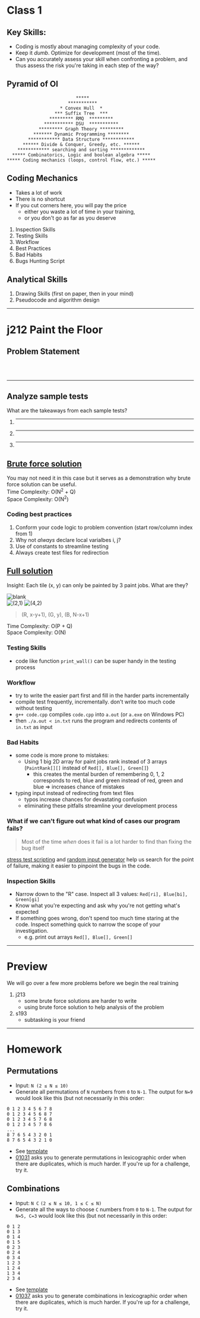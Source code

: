# Class 1
## Key Skills:
- Coding is mostly about managing complexity of your code.
- Keep it *dumb*. Optimize for development (most of the time). 
- Can you accurately assess your skill when confronting a problem, and thus assess the risk you're taking in each step of the way?
 
## Pyramid of OI
```
                          *****
                       ***********
                    * Convex Hull  *
                  *** Suffix Tree  ***
                ********* RMQ  *********
              *********** DSU  ***********
            ********* Graph Theory *********
          ******* Dynamic Programming ********
        ************ Data Structure ************
      ****** Divide & Conquer, Greedy, etc. ******
    ************ searching and sorting *************
  ***** Combinatorics, Logic and boolean algebra *****
***** Coding mechanics (loops, control flow, etc.) *****
```

## Coding Mechanics
- Takes a lot of work
- There is no shortcut
- If you cut corners here, you will pay the price
  - either you waste a lot of time in your training,
  - or you don't go as far as you deserve

1. Inspection Skills
2. Testing Skills
3. Workflow
4. Best Practices
5. Bad Habits
6. Bugs Hunting Script


## Analytical Skills
1. Drawing Skills (first on paper, then in your mind)
2. Pseudocode and algorithm design

---

# j212 Paint the Floor
## Problem Statement
<br>
<br>

__________________________

## Analyze sample tests
What are the takeaways from each sample tests?
1. __________________________
2. __________________________
3. __________________________

## [Brute force solution](https://github.com/miyagi-sensei/j212/blob/main/brute.cpp)
You may not need it in this case but it serves as a demonstration why brute force solution can be useful.<br>
Time Complexity: O(N<sup>2</sup> + Q)<br>
Space Complexity: O(N<sup>2</sup>)

### Coding best practices
1. Conform your code logic to problem convention (start row/column index from 1)
2. Why not *always* declare local varialbes i, j?
3. Use of constants to streamline testing
4. Always create test files for redirection

## [Full solution](https://github.com/miyagi-sensei/j212/blob/main/v1.cpp)
Insight: Each tile (x, y) can only be painted by 3 paint jobs. What are they?

![blank](demo.png)<br>
![(2,1)](demo2_1.jpg)
![(4,2)](demo4_2.jpg)
> (R, x-y+1), (G, y), (B, N-x+1)

Time Complexity: O(P + Q)<br>
Space Complexity: O(N)

### Testing Skills
- code like function `print_wall()` can be super handy in the testing process

### Workflow
- try to write the easier part first and fill in the harder parts incrementally
- compile test frequently, incrementally. don't write too much code without testing
- `g++ code.cpp` compiles `code.cpp` into `a.out` (or `a.exe` on Windows PC)
- then `./a.out < in.txt` runs the program and redirects contents of `in.txt` as input

### Bad Habits
- some code is more prone to mistakes:
   - Using 1 big 2D array for paint jobs rank instead of 3 arrays (`PaintRank[][]` instead of `Red[], Blue[], Green[]`)
     - this creates the mental burden of remembering 0, 1, 2 corresponds to red, blue and green instead of red, green and blue => increases chance of mistakes
- typing input instead of redirecting from text files
   - typos increase chances for devastating confusion
   - eliminating these pitfalls streamline your development process

### What if we can't figure out what kind of cases our program fails?
> Most of the time *when* does it fail is a lot harder to find than fixing the bug itself

[stress test scripting](https://github.com/miyagi-sensei/j212/blob/main/stress.sh) and [random input generator](https://github.com/miyagi-sensei/j212/blob/main/gen.py) help us search for the point of failure, making it easier to pinpoint the bugs in the code.

### Inspection Skills
- Narrow down to the "R" case. Inspect all 3 values: `Red[ri], Blue[bi], Green[gi]`
- Know what you're expecting and ask why you're not getting what's expected
- If something goes wrong, don't spend too much time staring at the code. Inspect something quick to narrow the scope of your investigation.
  - e.g. print out arrays `Red[], Blue[], Green[]`

---

# Preview
We will go over a few more problems before we begin the real training
1. j213 
   - some brute force solutions are harder to write
   - using brute force solution to help analysis of the problem
2. s193
   - subtasking is your friend

---

# Homework
## Permutations
- Input: `N (2 ≤ N ≤ 10)`
- Generate all permutations of `N` numbers from `0` to `N-1`. The output for `N=9` would look like this (but not necessarily in this order:
```
0 1 2 3 4 5 6 7 8
0 1 2 3 4 5 6 8 7
0 1 2 3 4 5 7 6 8
0 1 2 3 4 5 7 8 6
...
8 7 6 5 4 3 2 0 1
8 7 6 5 4 3 2 1 0
```
- See [template](https://replit.com/@haye/dgs#permutations.cpp)
- [01031](https://judge.hkoi.org/task/01031) asks you to generate permutations in lexicographic order when there are duplicates, which is much harder. If you're up for a challenge, try it.

## Combinations
- Input: `N C` `(2 ≤ N ≤ 10, 1 ≤ C ≤ N)`
- Generate all the ways to choose `C` numbers from `0` to `N-1`. The output for `N=5, C=3` would look like this (but not necessarily in this order:
```
0 1 2
0 1 3
0 1 4
0 1 5
0 2 3
0 2 4
0 3 4
1 2 3
1 2 4
1 3 4
2 3 4
```
- See [template](https://replit.com/@haye/dgs#combinations.cpp)
- [01037](https://judge.hkoi.org/task/01037) asks you to generate combinations in lexicographic order when there are duplicates, which is much harder. If you're up for a challenge, try it.

